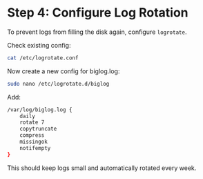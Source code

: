 # Step 4: Configure Log Rotation

To prevent logs from filling the disk again, configure `logrotate`.

Check existing config:
```bash
cat /etc/logrotate.conf
```

Now create a new config for biglog.log:
```bash
sudo nano /etc/logrotate.d/biglog
```

Add:
```bash
/var/log/biglog.log {
    daily
    rotate 7
    copytruncate
    compress
    missingok
    notifempty
}
```

This should keep logs small and automatically rotated every week.